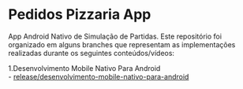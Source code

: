 # Pedidos Pizzaria App 
App Android Nativo de Simulação de Partidas. Este repositório foi organizado em alguns branches que representam as implementações realizadas durante os seguintes conteúdos/vídeos:

1.Desenvolvimento Mobile Nativo Para Android                                                                                 
     - [release/desenvolvimento-mobile-nativo-para-android](https://github.com/PedroThiagoGC/pedidos-pizzaria-app/tree/release/desenvolvimento-mobile-nativo-para-android)
